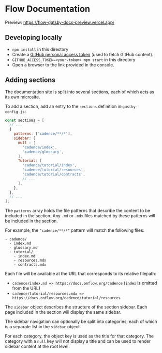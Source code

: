 # Flow Documentation

Preview: https://flow-gatsby-docs-preview.vercel.app/

## Developing locally

* `npm install` in this directory
* Create a [GitHub personal access token](https://docs.github.com/en/github/authenticating-to-github/creating-a-personal-access-token) (used to fetch GitHub content).
* `GITHUB_ACCESS_TOKEN=<your-token> npm start` in this directory
* Open a browser to the link provided in the console.

## Adding sections

The documentation site is split into several sections, 
each of which acts as its own microsite.

To add a section, add an entry to the `sections` definition in `gastby-config.js`:

```js
const sections = [
  // ...
  {
    patterns: ['cadence/**/*'],
    sidebar: {
      null : [
        'cadence/index',
        'cadence/glossary',
      ],
      Tutorial: [
        'cadence/tutorial/index',
        'cadence/tutorial/resources',
        'cadence/tutorial/contracts',
        // ...
      ],
    },
  },
  // ...
];
```

The `patterns` array holds the file patterns that describe the content 
to be included in the section. Any `.md` or `.mdx` files matched by these 
patterns will be included in the section.

For example, the `"cadence/**/*"` pattern will match the following files:

```
- cadence/
  - index.md
  - glossary.md
  - tutorial/
    - index.md
    - resources.mdx
    - contracts.mdx
```

Each file will be available at the URL that corresponds to its relative filepath:

- `cadence/index.md => https://docs.onflow.org/cadence` (`index` is omitted from the URL)
- `cadence/tutorial/resources.mdx => https://docs.onflow.org/cadence/tutorial/resources`

The `sidebar` object describes the structure of the section sidebar. 
Each page included in the section will display the same sidebar.

The sidebar navigation can optionally be split into categories, 
each of which is a separate list in the `sidebar` object.

For each category, the object key is used as the title for that category. 
The category with a `null` key will not display a title and can be used to 
render sidebar content at the root level.
